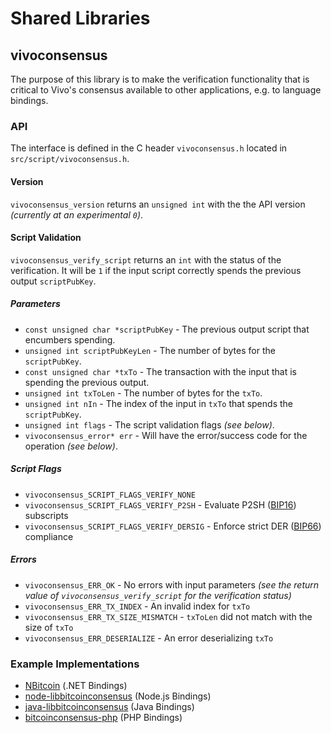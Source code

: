 Shared Libraries
================

## vivoconsensus

The purpose of this library is to make the verification functionality that is critical to Vivo's consensus available to other applications, e.g. to language bindings.

### API

The interface is defined in the C header `vivoconsensus.h` located in  `src/script/vivoconsensus.h`.

#### Version

`vivoconsensus_version` returns an `unsigned int` with the the API version *(currently at an experimental `0`)*.

#### Script Validation

`vivoconsensus_verify_script` returns an `int` with the status of the verification. It will be `1` if the input script correctly spends the previous output `scriptPubKey`.

##### Parameters
- `const unsigned char *scriptPubKey` - The previous output script that encumbers spending.
- `unsigned int scriptPubKeyLen` - The number of bytes for the `scriptPubKey`.
- `const unsigned char *txTo` - The transaction with the input that is spending the previous output.
- `unsigned int txToLen` - The number of bytes for the `txTo`.
- `unsigned int nIn` - The index of the input in `txTo` that spends the `scriptPubKey`.
- `unsigned int flags` - The script validation flags *(see below)*.
- `vivoconsensus_error* err` - Will have the error/success code for the operation *(see below)*.

##### Script Flags
- `vivoconsensus_SCRIPT_FLAGS_VERIFY_NONE`
- `vivoconsensus_SCRIPT_FLAGS_VERIFY_P2SH` - Evaluate P2SH ([BIP16](https://github.com/bitcoin/bips/blob/master/bip-0016.mediawiki)) subscripts
- `vivoconsensus_SCRIPT_FLAGS_VERIFY_DERSIG` - Enforce strict DER ([BIP66](https://github.com/bitcoin/bips/blob/master/bip-0066.mediawiki)) compliance

##### Errors
- `vivoconsensus_ERR_OK` - No errors with input parameters *(see the return value of `vivoconsensus_verify_script` for the verification status)*
- `vivoconsensus_ERR_TX_INDEX` - An invalid index for `txTo`
- `vivoconsensus_ERR_TX_SIZE_MISMATCH` - `txToLen` did not match with the size of `txTo`
- `vivoconsensus_ERR_DESERIALIZE` - An error deserializing `txTo`

### Example Implementations
- [NBitcoin](https://github.com/NicolasDorier/NBitcoin/blob/master/NBitcoin/Script.cs#L814) (.NET Bindings)
- [node-libbitcoinconsensus](https://github.com/bitpay/node-libbitcoinconsensus) (Node.js Bindings)
- [java-libbitcoinconsensus](https://github.com/dexX7/java-libbitcoinconsensus) (Java Bindings)
- [bitcoinconsensus-php](https://github.com/Bit-Wasp/bitcoinconsensus-php) (PHP Bindings)
